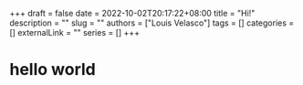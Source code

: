 +++ 
draft = false
date = 2022-10-02T20:17:22+08:00
title = "Hi!"
description = ""
slug = ""
authors = ["Louis Velasco"]
tags = []
categories = []
externalLink = ""
series = []
+++

# hello world